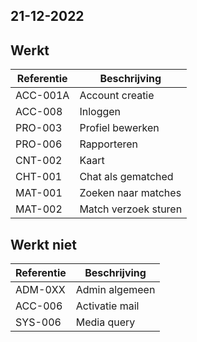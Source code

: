 ## 21-12-2022

## Werkt

| Referentie | Beschrijving |
| - | - |
| ACC-001A | Account creatie |
| ACC-008 | Inloggen |
| PRO-003 | Profiel bewerken |
| PRO-006 | Rapporteren |
| CNT-002 | Kaart |
| CHT-001 | Chat als gematched |
| MAT-001 | Zoeken naar matches |
| MAT-002 | Match verzoek sturen |

## Werkt niet

| Referentie | Beschrijving |
| - | - |
| ADM-0XX | Admin algemeen |
| ACC-006 | Activatie mail |
| SYS-006 | Media query |
